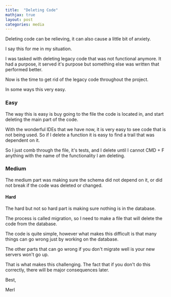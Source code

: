 ```yaml
---
title:  "Deleting Code"
mathjax: true
layout: post
categories: media
---
```


Deleting code can be relieving, it can also cause a little bit of anxiety. 

I say this for me in my situation. 

I was tasked with deleting legacy code that was not functional anymore. It had a purpose, it served it's purpose but
something else was written that performed better. 

Now is the time to get rid of the legacy code throughout the project. 

In some ways this very easy. 

### Easy

The way this is easy is buy going to the file the code is located in, and start deleting the main part of the code. 

With the wonderful IDEs that we have now, it is very easy to see code that is not being used. So if I delete a function it is easy to find a trail that was dependent on it. 

So I just comb through the file, it's tests, and I delete until I cannot CMD + F anything with the name of the functionality I am deleting. 

### Medium
The medium part was making sure the schema did not depend on it, or did not break if the code was deleted or changed. 

#### Hard

The hard but not so hard part is making sure nothing is in the database. 

The process is called migration, so I need to make a file that will delete the code from the database.

The code is quite simple, however what makes this difficult is that many things can go wrong just by working on the database.

The other parts that can go wrong if you don't migrate well is your new servers won't go up.

That is what makes this challenging. The fact that if you don't do this correctly, there will be major consequences later.

Best, 

Merl
